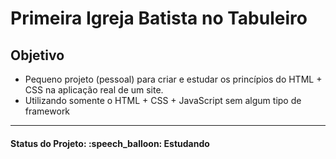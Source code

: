 <h1>Primeira Igreja Batista no Tabuleiro</h1>

<h2>Objetivo</h2>
<ul>
  <li>Pequeno projeto (pessoal) para criar e estudar os princípios do HTML + CSS na aplicação real de um site.</li>
  <li>Utilizando somente o HTML + CSS + JavaScript sem algum tipo de framework</li>
</ul>

<hr/>

<h4><b>Status do Projeto:</b> :speech_balloon: Estudando</h4>
